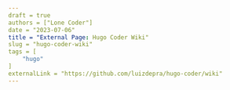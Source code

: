 ```yaml
---
draft = true
authors = ["Lone Coder"]
date = "2023-07-06"
title = "External Page: Hugo Coder Wiki"
slug = "hugo-coder-wiki"
tags = [
    "hugo"
]
externalLink = "https://github.com/luizdepra/hugo-coder/wiki"
---
```

